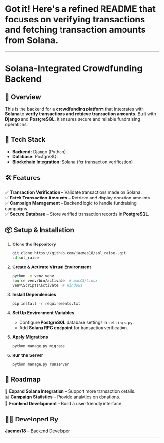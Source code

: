 # Got it! Here's a refined README that focuses on verifying transactions and fetching transaction amounts from Solana.  

---

# Solana-Integrated Crowdfunding Backend  

## 🌟 Overview  
This is the backend for a **crowdfunding platform** that integrates with **Solana** to **verify transactions and retrieve transaction amounts**. Built with **Django** and **PostgreSQL**, it ensures secure and reliable fundraising operations.  

## 🔧 Tech Stack  
- **Backend:** Django (Python)  
- **Database:** PostgreSQL  
- **Blockchain Integration:** Solana (for transaction verification)  

## 🛠 Features  
✅ **Transaction Verification** – Validate transactions made on Solana.  
✅ **Fetch Transaction Amounts** – Retrieve and display donation amounts.  
✅ **Campaign Management** – Backend logic to handle fundraising campaigns.  
✅ **Secure Database** – Store verified transaction records in **PostgreSQL**.  

## 📦 Setup & Installation  

1. **Clone the Repository**  
   ```bash
   git clone https://github.com/jaemes18/sol_raise-.git
   cd sol_raise-
   ```  
2. **Create & Activate Virtual Environment**  
   ```bash
   python -m venv venv
   source venv/bin/activate  # macOS/Linux
   venv\Scripts\activate  # Windows
   ```  
3. **Install Dependencies**  
   ```bash
   pip install -r requirements.txt
   ```  
4. **Set Up Environment Variables**  
   - Configure **PostgreSQL** database settings in `settings.py`.  
   - Add **Solana RPC endpoint** for transaction verification.  

5. **Apply Migrations**  
   ```bash
   python manage.py migrate
   ```  
6. **Run the Server**  
   ```bash
   python manage.py runserver
   ```  

## 🔮 Roadmap  
🚀 **Expand Solana Integration** – Support more transaction details.  
📊 **Campaign Statistics** – Provide analytics on donations.  
🔗 **Frontend Development** – Build a user-friendly interface.  

## 👨‍💻 Developed By  
**Jaemes18** – Backend Developer  

---

